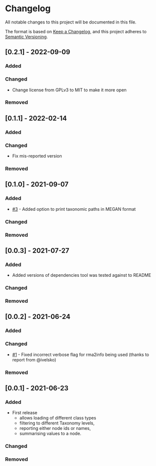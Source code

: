 # Changelog
All notable changes to this project will be documented in this file.

The format is based on [Keep a Changelog](https://keepachangelog.com/en/1.0.0/),
and this project adheres to [Semantic Versioning](https://semver.org/spec/v2.0.0.html).

## [0.2.1] - 2022-09-09

### Added

### Changed

- Change license from GPLv3 to MIT to make it more open

### Removed

## [0.1.1] - 2022-02-14

### Added

### Changed

- Fix mis-reported version

### Removed

## [0.1.0] - 2021-09-07

### Added

- [#3](https://github.com/jfy133/rma-tabuliser/issues/3) - Added option to print taxonomic paths in MEGAN format

### Changed

### Removed

## [0.0.3] - 2021-07-27

### Added

- Added versions of dependencies tool was tested against to README

### Changed

### Removed

## [0.0.2] - 2021-06-24

### Added

### Changed

- [#1](https://github.com/jfy133/rma-tabuliser/issues/1) - Fixed incorrect verbose flag for rma2info being used (thanks to report from @ivelsko)

### Removed

## [0.0.1] - 2021-06-23

### Added

- First release
  - allows loading of different class types
  - filtering to different Taxonomy levels, 
  - reporting either node ids or names,
  - summarising values to a node.

### Changed

### Removed
